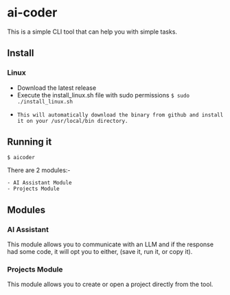 # ai-coder
This is a simple CLI tool that can help you with simple tasks. 

## Install

### Linux

- Download the latest release
- Execute the install_linux.sh file with sudo permissions  ```$ sudo ./install_linux.sh```
-     This will automatically download the binary from github and install it on your /usr/local/bin directory.

## Running it

```$ aicoder```

There are 2 modules:-

    - AI Assistant Module
    - Projects Module

## Modules
### AI Assistant

This module allows you to communicate with an LLM and if the response had some code, it will opt you to either, (save it, run it, or copy it).


### Projects Module

This module allows you to create or open a project directly from the tool.

